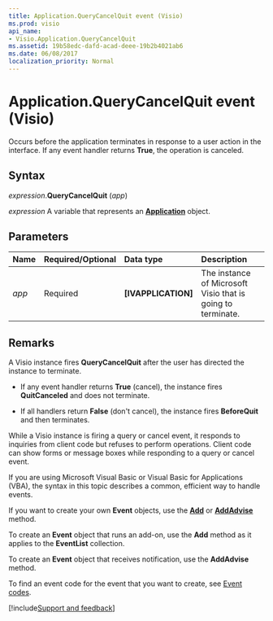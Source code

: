 ```yaml
---
title: Application.QueryCancelQuit event (Visio)
ms.prod: visio
api_name:
- Visio.Application.QueryCancelQuit
ms.assetid: 19b58edc-dafd-acad-deee-19b2b4021ab6
ms.date: 06/08/2017
localization_priority: Normal
---
```



# Application.QueryCancelQuit event (Visio)

Occurs before the application terminates in response to a user action in the interface. If any event handler returns **True**, the operation is canceled.


## Syntax

_expression_.**QueryCancelQuit** (_app_)

_expression_ A variable that represents an **[Application](Visio.Application.md)** object.


## Parameters



|Name|Required/Optional|Data type|Description|
|:-----|:-----|:-----|:-----|
| _app_|Required| **[IVAPPLICATION]**|The instance of Microsoft Visio that is going to terminate.|

## Remarks

A Visio instance fires **QueryCancelQuit** after the user has directed the instance to terminate.




- If any event handler returns **True** (cancel), the instance fires **QuitCanceled** and does not terminate.
    
- If all handlers return **False** (don't cancel), the instance fires **BeforeQuit** and then terminates.
    


While a Visio instance is firing a query or cancel event, it responds to inquiries from client code but refuses to perform operations. Client code can show forms or message boxes while responding to a query or cancel event.

If you are using Microsoft Visual Basic or Visual Basic for Applications (VBA), the syntax in this topic describes a common, efficient way to handle events.

If you want to create your own **Event** objects, use the **[Add](visio.eventlist.add.md)** or **[AddAdvise](visio.eventlist.addadvise.md)** method. 

To create an **Event** object that runs an add-on, use the **Add** method as it applies to the **EventList** collection. 

To create an **Event** object that receives notification, use the **AddAdvise** method. 

To find an event code for the event that you want to create, see [Event codes](../visio/Concepts/event-codesvisio.md).

[!include[Support and feedback](~/includes/feedback-boilerplate.md)]